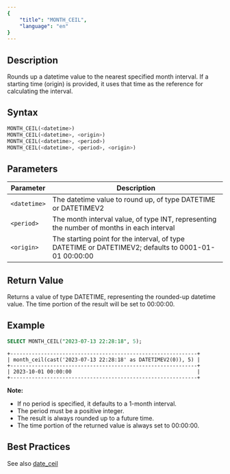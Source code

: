 ```yaml
---
{
    "title": "MONTH_CEIL",
    "language": "en"
}
---
```


## Description

Rounds up a datetime value to the nearest specified month interval. If a starting time (origin) is provided, it uses that time as the reference for calculating the interval.

## Syntax

```sql
MONTH_CEIL(<datetime>)
MONTH_CEIL(<datetime>, <origin>)
MONTH_CEIL(<datetime>, <period>)
MONTH_CEIL(<datetime>, <period>, <origin>)
```

## Parameters

| Parameter | Description                                      |
|-----------|--------------------------------------------------|
| `<datetime>`  | The datetime value to round up, of type DATETIME or DATETIMEV2 |
| `<period>`    | The month interval value, of type INT, representing the number of months in each interval |
| `<origin>`    | The starting point for the interval, of type DATETIME or DATETIMEV2; defaults to 0001-01-01 00:00:00 |

## Return Value

Returns a value of type DATETIME, representing the rounded-up datetime value. The time portion of the result will be set to 00:00:00.

## Example

```sql
SELECT MONTH_CEIL("2023-07-13 22:28:18", 5);
```

```text
+-------------------------------------------------------------+
| month_ceil(cast('2023-07-13 22:28:18' as DATETIMEV2(0)), 5) |
+-------------------------------------------------------------+
| 2023-10-01 00:00:00                                         |
+-------------------------------------------------------------+
```

**Note:**
- If no period is specified, it defaults to a 1-month interval.
- The period must be a positive integer.
- The result is always rounded up to a future time.
- The time portion of the returned value is always set to 00:00:00.

## Best Practices

See also [date_ceil](./date-ceil)
